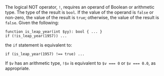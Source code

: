 The logical NOT operator, `!`, requires an operand of Boolean or arithmetic type. The type of the result is `bool`.  If the value of the
operand is `false` or non-zero, the value of the result is `true`; otherwise, the value of the result is `false`. Given the following:

```Hack
function is_leap_year(int $yy): bool { ... }
if (!is_leap_year(1957)) ...
```

the `if` statement is equivalent to:

```Hack
if (is_leap_year(1957) !== true) ...
```

If `$v` has an arithmetic type, `!$v` is equivalent to `$v === 0` or `$v === 0.0`, as appropriate.
